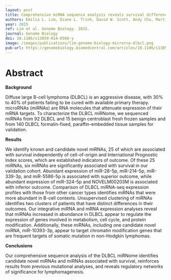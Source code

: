 ```yaml
---
layout: post
title: Comprehensive miRNA sequence analysis reveals survival differences in diffuse large B-cell lymphoma patients
authors: Emilia L. Lim, Diane L. Trinh, David W. Scott, Andy Chu, Martin Krzywinski, Yongjun Zhao, A. Gordon Robertson, Andrew J. Mungall, Jacqueline Schein, Merrill Boyle, Anja Mottok, Daisuke Ennishi, Nathalie A. Johnson, Christian Steidl, Joseph M. Connors, Ryan D. Morin, Randy D. Gascoyne, Marco A. Marra
year: 2015
ref: Lim et al. Genome Biology. 2015.
journal: Genome Biology
doi: 10.1186/s13059-014-0568-y
image: /images/publications/lim-genome-biology-microrna-dlbcl.png
pub-url: https://genomebiology.biomedcentral.com/articles/10.1186/s13059-014-0568-y
---
```


# Abstract

**Background**

Diffuse large B-cell lymphoma (DLBCL) is an aggressive disease, with 30% to 40% of patients failing to be cured with available primary therapy. microRNAs (miRNAs) are RNA molecules that attenuate expression of their mRNA targets. To characterize the DLBCL miRNome, we sequenced miRNAs from 92 DLBCL and 15 benign centroblast fresh frozen samples and from 140 DLBCL formalin-fixed, paraffin-embedded tissue samples for validation.

**Results**

We identify known and candidate novel miRNAs, 25 of which are associated with survival independently of cell-of-origin and International Prognostic Index scores, which are established indicators of outcome. Of these 25 miRNAs, six miRNAs are significantly associated with survival in our validation cohort. Abundant expression of miR-28-5p, miR-214-5p, miR-339-3p, and miR-5586-5p is associated with superior outcome, while abundant expression of miR-324-5p and NOVELM00203M is associated with inferior outcome. Comparison of DLBCL miRNA-seq expression profiles with those from other cancer types identifies miRNAs that were more abundant in B-cell contexts. Unsupervised clustering of miRNAs identifies two clusters of patients that have distinct differences in their outcomes. Our integrative miRNA and mRNA expression analyses reveal that miRNAs increased in abundance in DLBCL appear to regulate the expression of genes involved in metabolism, cell cycle, and protein modification. Additionally, these miRNAs, including one candidate novel miRNA, miR-10393-3p, appear to target chromatin modification genes that are frequent targets of somatic mutation in non-Hodgkin lymphomas.

**Conclusions**

Our comprehensive sequence analysis of the DLBCL miRNome identifies candidate novel miRNAs and miRNAs associated with survival, reinforces results from previous mutational analyses, and reveals regulatory networks of significance for lymphomagenesis.
